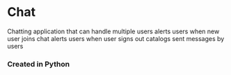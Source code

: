 # Chat
Chatting application that can handle multiple users
alerts users when new user joins chat
alerts users when user signs out
catalogs sent messages by users

### Created in Python
